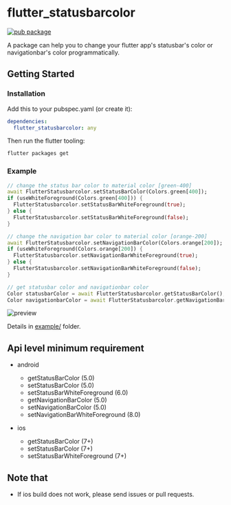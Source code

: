 # flutter_statusbarcolor

[![pub package](https://img.shields.io/pub/v/flutter_statusbarcolor.svg)](https://pub.dartlang.org/packages/flutter_statusbarcolor)

A package can help you to change your flutter app's statusbar's color or navigationbar's color programmatically.

## Getting Started

### Installation

Add this to your pubspec.yaml (or create it):

```yaml
dependencies:
  flutter_statusbarcolor: any
```

Then run the flutter tooling:

```bash
flutter packages get
```

### Example

```dart
// change the status bar color to material color [green-400]
await FlutterStatusbarcolor.setStatusBarColor(Colors.green[400]);
if (useWhiteForeground(Colors.green[400])) {
  FlutterStatusbarcolor.setStatusBarWhiteForeground(true);
} else {
  FlutterStatusbarcolor.setStatusBarWhiteForeground(false);
}

// change the navigation bar color to material color [orange-200]
await FlutterStatusbarcolor.setNavigationBarColor(Colors.orange[200]);
if (useWhiteForeground(Colors.orange[200]) {
  FlutterStatusbarcolor.setNavigationBarWhiteForeground(true);
} else {
  FlutterStatusbarcolor.setNavigationBarWhiteForeground(false);
}

// get statusbar color and navigationbar color
Color statusbarColor = await FlutterStatusbarcolor.getStatusBarColor();
Color navigationbarColor = await FlutterStatusbarcolor.getNavigationBarColor();
```

![preview](https://user-images.githubusercontent.com/7392658/46727295-d5528480-ccb2-11e8-9bbf-e47e40ee36c3.png)

Details in [example/](https://github.com/mchome/flutter_statusbarcolor/tree/master/example) folder.

## Api level minimum requirement

- android
  - getStatusBarColor (5.0)
  - setStatusBarColor (5.0)
  - setStatusBarWhiteForeground (6.0)
  - getNavigationBarColor (5.0)
  - setNavigationBarColor (5.0)
  - setNavigationBarWhiteForeground (8.0)

- ios
  - getStatusBarColor (7+)
  - setStatusBarColor (7+)
  - setStatusBarWhiteForeground (7+)

## Note that

- If ios build does not work, please send issues or pull requests.
